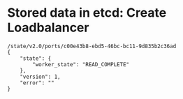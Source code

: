 # Stored data in etcd: Create Loadbalancer

```
/state/v2.0/ports/c00e43b8-ebd5-46bc-bc11-9d835b2c36ad
{
    "state": {
        "worker_state": "READ_COMPLETE"
    }, 
    "version": 1, 
    "error": ""
}
```
